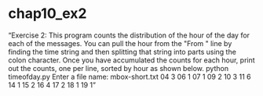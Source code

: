 # chap10_ex2

“Exercise 2: This program counts the distribution of the hour of the day for each of the messages. You can pull the hour from the "From " line by finding the time string and then splitting that string into parts using the colon character. Once you have accumulated the counts for each hour, print out the counts, one per line, sorted by hour as shown below.
python timeofday.py
Enter a file name: mbox-short.txt
04 3
06 1
07 1
09 2
10 3
11 6
14 1
15 2
16 4
17 2
18 1
19 1”
